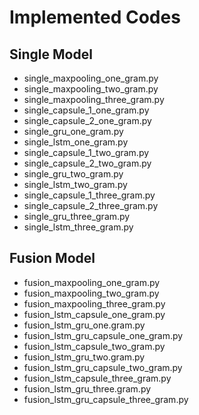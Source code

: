 # Implemented Codes

## Single Model
* single_maxpooling_one_gram.py
* single_maxpooling_two_gram.py
* single_maxpooling_three_gram.py
* single_capsule_1_one_gram.py
* single_capsule_2_one_gram.py
* single_gru_one_gram.py
* single_lstm_one_gram.py
* single_capsule_1_two_gram.py
* single_capsule_2_two_gram.py
* single_gru_two_gram.py
* single_lstm_two_gram.py
* single_capsule_1_three_gram.py
* single_capsule_2_three_gram.py
* single_gru_three_gram.py
* single_lstm_three_gram.py

## Fusion Model
* fusion_maxpooling_one_gram.py
* fusion_maxpooling_two_gram.py
* fusion_maxpooling_three_gram.py
* fusion_lstm_capsule_one_gram.py
* fusion_lstm_gru_one.gram.py
* fusion_lstm_gru_capsule_one_gram.py
* fusion_lstm_capsule_two_gram.py
* fusion_lstm_gru_two.gram.py
* fusion_lstm_gru_capsule_two_gram.py
* fusion_lstm_capsule_three_gram.py
* fusion_lstm_gru_three.gram.py
* fusion_lstm_gru_capsule_three_gram.py